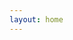 ```yaml
---
layout: home
---
```


<script setup lang="ts">
  import { ref } from "vue"
  import IframeResizer from '@iframe-resizer/vue/sfc'
  import { useRoute, useRouter } from 'vitepress'
  import { useData } from 'vitepress'

  const { site } = useData()
  const base = site.value.base

  const route = useRoute();
  console.log(route, "route===route")
  console.log(window.location, "window.location.href")
  
  const url = ref(window.location.origin + base + "html/2025-07-13稳定币.html")
  const width =window.innerWidth;
  const height = window.innerHeight;
</script>
<iframe
  id="myFrame"
  :src="url"
  :width="'100%'"
  :height="height"
  frameborder="0">
</iframe>